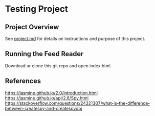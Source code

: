 # Testing Project

## Project Overview
See [project.md](https://github.com/zepplinsbass/feed-reader/blob/master/project.md) for
details on instructions and purpose of this project.

## Running the Feed Reader
Download or clone this git repo and open index.html.

## References
https://jasmine.github.io/2.0/introduction.html  
https://jasmine.github.io/api/2.6/Spy.html  
https://stackoverflow.com/questions/24321307/what-is-the-difference-between-createspy-and-createspyobj
